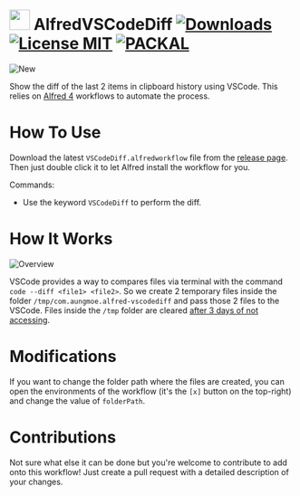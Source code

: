<h1>
  <img width=36 src='https://user-images.githubusercontent.com/12219300/166205750-cd113163-843b-450f-8bab-cb05c466a0c3.png'>
  AlfredVSCodeDiff
  <a href="https://github.com/logicxd/alfred-vscodediff/releases/latest/">
    <img alt="Downloads" src="https://img.shields.io/github/downloads/logicxd/alfred-vscodediff/total?color=green&label=Downloads"></a>
  <a href="https://github.com/logicxd/alfred-vscodediff/blob/main/LICENSE">
    <img alt="License MIT" src="https://img.shields.io/badge/license-MIT-green"></a>
  <a href="http://www.packal.org/workflow/vscodediff">
    <img alt="PACKAL" src="https://img.shields.io/badge/PACKAL--x.svg?style=social&color=purple"></a>
</h1>

![New](https://user-images.githubusercontent.com/12219300/166203149-ac18d56b-2262-4bda-93d9-f3647a616d54.gif)

Show the diff of the last 2 items in clipboard history using VSCode. This relies on [Alfred 4](https://www.alfredapp.com/) workflows to automate the process.

# How To Use

Download the latest `VSCodeDiff.alfredworkflow` file from the [release page](https://github.com/logicxd/alfred-vscodediff/releases). Then just double click it to let Alfred install the workflow for you.

Commands: 
* Use the keyword `VSCodeDiff` to perform the diff.

# How It Works

![Overview](https://user-images.githubusercontent.com/12219300/166205888-6dac92fa-45b1-423e-a002-e07e024dd871.png)

VSCode provides a way to compares files via terminal with the command `code --diff <file1> <file2>`. So we create 2 temporary files inside the folder `/tmp/com.aungmoe.alfred-vscodediff` and pass those 2 files to the VSCode. Files inside the `/tmp` folder are cleared [after 3 days of not accessing](https://superuser.com/questions/187071/in-macos-how-often-is-tmp-deleted). 

# Modifications

If you want to change the folder path where the files are created, you can open the environments of the workflow (it's the `[x]` button on the top-right) and change the value of `folderPath`.

# Contributions

Not sure what else it can be done but you're welcome to contribute to add onto this workflow! Just create a pull request with a detailed description of your changes. 
